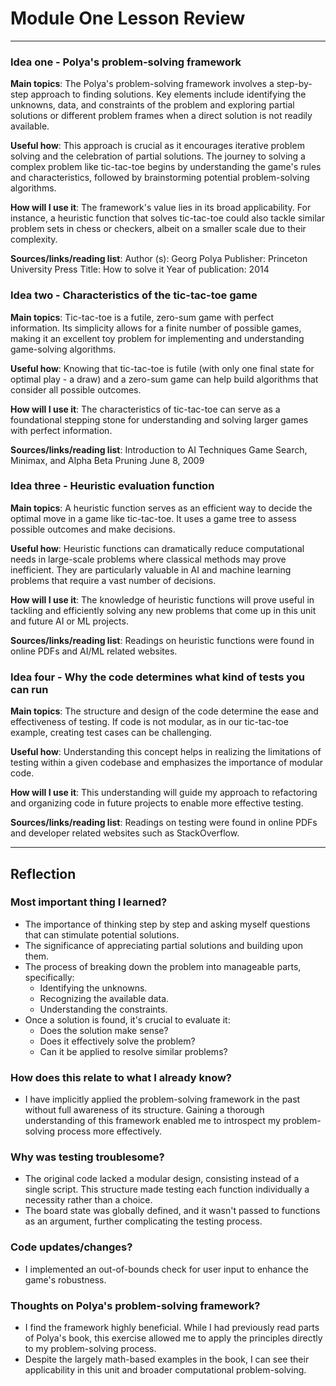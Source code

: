 # Module One Lesson Review
---
### Idea one - Polya's problem-solving framework
**Main topics**: 
The Polya's problem-solving framework involves a step-by-step approach to finding solutions. Key elements include identifying the unknowns, data, and constraints of the problem and exploring partial solutions or different problem frames when a direct solution is not readily available.

**Useful how**: 
This approach is crucial as it encourages iterative problem solving and the celebration of partial solutions. The journey to solving a complex problem like tic-tac-toe begins by understanding the game's rules and characteristics, followed by brainstorming potential problem-solving algorithms. 

**How will I use it**:
The framework's value lies in its broad applicability. For instance, a heuristic function that solves tic-tac-toe could also tackle similar problem sets in chess or checkers, albeit on a smaller scale due to their complexity.

**Sources/links/reading list**:
Author (s): Georg Polya
Publisher: Princeton University Press
Title: How to solve it
Year of publication: 2014

### Idea two - Characteristics of the tic-tac-toe game
**Main topics**:
Tic-tac-toe is a futile, zero-sum game with perfect information. Its simplicity allows for a finite number of possible games, making it an excellent toy problem for implementing and understanding game-solving algorithms. 

**Useful how**:
Knowing that tic-tac-toe is futile (with only one final state for optimal play - a draw) and a zero-sum game can help build algorithms that consider all possible outcomes.

**How will I use it**:
The characteristics of tic-tac-toe can serve as a foundational stepping stone for understanding and solving larger games with perfect information.

**Sources/links/reading list**:
Introduction to AI Techniques
Game Search, Minimax, and Alpha Beta Pruning
June 8, 2009

### Idea three - Heuristic evaluation function
**Main topics**:
A heuristic function serves as an efficient way to decide the optimal move in a game like tic-tac-toe. It uses a game tree to assess possible outcomes and make decisions. 

**Useful how**:
Heuristic functions can dramatically reduce computational needs in large-scale problems where classical methods may prove inefficient. They are particularly valuable in AI and machine learning problems that require a vast number of decisions.

**How will I use it**:
The knowledge of heuristic functions will prove useful in tackling and efficiently solving any new problems that come up in this unit and future AI or ML projects.

**Sources/links/reading list**:
Readings on heuristic functions were found in online PDFs and AI/ML related websites.

### Idea four - Why the code determines what kind of tests you can run
**Main topics**:
The structure and design of the code determine the ease and effectiveness of testing. If code is not modular, as in our tic-tac-toe example, creating test cases can be challenging.

**Useful how**:
Understanding this concept helps in realizing the limitations of testing within a given codebase and emphasizes the importance of modular code.

**How will I use it**:
This understanding will guide my approach to refactoring and organizing code in future projects to enable more effective testing.

**Sources/links/reading list**:
Readings on testing were found in online PDFs and developer related websites such as StackOverflow.


---

## Reflection
### Most important thing I learned?
- The importance of thinking step by step and asking myself questions that can stimulate potential solutions.
- The significance of appreciating partial solutions and building upon them.
- The process of breaking down the problem into manageable parts, specifically:
    - Identifying the unknowns.
    - Recognizing the available data.
    - Understanding the constraints.
- Once a solution is found, it's crucial to evaluate it:
    - Does the solution make sense?
    - Does it effectively solve the problem?
    - Can it be applied to resolve similar problems?

### How does this relate to what I already know?
- I have implicitly applied the problem-solving framework in the past without full awareness of its structure. Gaining a thorough understanding of this framework enabled me to introspect my problem-solving process more effectively.

### Why was testing troublesome?
- The original code lacked a modular design, consisting instead of a single script. This structure made testing each function individually a necessity rather than a choice.
- The board state was globally defined, and it wasn't passed to functions as an argument, further complicating the testing process.

### Code updates/changes?
- I implemented an out-of-bounds check for user input to enhance the game's robustness.

### Thoughts on Polya's problem-solving framework?
- I find the framework highly beneficial. While I had previously read parts of Polya's book, this exercise allowed me to apply the principles directly to my problem-solving process.
- Despite the largely math-based examples in the book, I can see their applicability in this unit and broader computational problem-solving.

